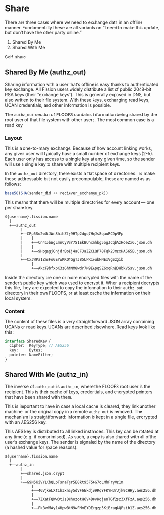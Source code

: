 # Share

There are three cases where we need to exchange data in an offline manner. Fundamentally these are all variants on ”I need to make this update, but don’t have the other party online.”

1. Shared By Me
2. Shared With Me

Self-share

## Shared By Me \(authz\_out\)

Sharing information with a user that’s offline is easy thanks to authenticated key exchange. All Fission users widely distribute a list of public 2048-bit RSA keys \(their ”exchange keys”\). This is generally exposed in DNS, but also written to their file system. With these keys, exchanging read keys, UCAN credentials, and other information is possible.

The `authz_out` section of FLOOFS contains information being shared by the root user of that file system with other users. The most common case is a read key.

### Layout

This is a one-to-many exchange. Because of how account linking works, any given user will typically have a small number of exchange keys \(2-5\). Each user only has access to a single key at any given time, so the sender will use a single key to share with multiple recipient keys.

In the `authz_out` directory, there exists a flat space of directories. To make these addressable but not easily precomputable, these are named as as follows: 

```javascript
base58(SHA(sender_did ++ reciever_exchange_pk))
```

This means that there will be multiple directories for every account — one per share key.

```text
${username}.fission.name
  |
  +——authz_out
       |
       +——CPp5So2wUiJWn8hihZfy9HTp2dgq7HqJs8qauRCDpNFp
       |    |
       |    +——Cn415bWgLmnCyVdY7S1EkBUhxmhbg5ogJCqbAzHoeZx6.json.dh
       |    |
       |    +——9HpgagjGnjdrBoEj4aCFJaZZCLQP78Fqk2JmzxHAS65B.json.dh
       |
       +——CxJWPa1ZnSFoGEYwKKQYGgTJ85LPR1oubHNExVgSzgib
            |
            +——AkcF9bfxpK3zGhNNM8wdr7N9EApqSZ6xqRnBDHbkVSsv.json.dh          
```

Inside the directory are one or more encrypted files with the name of the sender’s public key which was used to encrypt it. When a recipient decrypts this file, they are expected to copy the information to their `authz_out` directory in their own FLOOFS, or at least cache the  information on their local system.

### Content

The content of these files is a very straightforward JSON array containing UCANs or read keys. UCANs are described elsewhere. Read keys look like this:

```typescript
interface SharedKey {
  cipher:  KeyType; // AES256
  key:     Bytes;
  pointer: NameFilter;
}
```

## Shared With Me \(authz\_in\)

The inverse of `authz_out` is `authz_in`, where the FLOOFS root user is the recipient. This is their cache of keys, credentials, and encrypted pointers that have been shared with them.

This is important to have in case a local cache is cleared, they link another machine, or the original copy in a remote `authz_out` is removed. The mechanism is straightforward: information is kept in a single file, encrypted with an AES256 key.

This AES key is distributed to all linked instances. This key can be rotated at any time \(e.g. if comprimised\). As such, a copy is also shared with all ofthe user’s exchange keys. The sender is signaled by the name of the directory \(a hashed value for space reasons\).

```text
${username}.fission.name
  |
  +——authz_in
       |
       +——shared.json.crypt
       |
       +——G9N5KiVYLKbQLpTsnaTgr5E8kt95F56G7oLMhPryVz1m
            |
            +——4GVjkeLXt1h3xnay5dVF6Ekdjw9RqYFKYH3rUjk9CHHy.aes256.dh
            |
            +——7ZXatFQWw3tJsDHhozotH6V4D8vKqjenTGf2sz3XfFzA.aes256.dh
            |
            +——FkBvWMAy14HpwBtN9wFMmEYDErgzp5KiBragAQPsib1Z.aes256.dh
```

